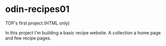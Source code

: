 # odin-recipes01
TOP's first project.(HTML only)

In this project I'm building a basic recipe website. A collection a home page and few recipe pages.
